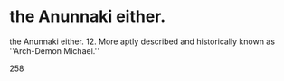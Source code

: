# the Anunnaki either.

the Anunnaki either.
12.  More aptly described and historically known as ''Arch-Demon Michael.''

258